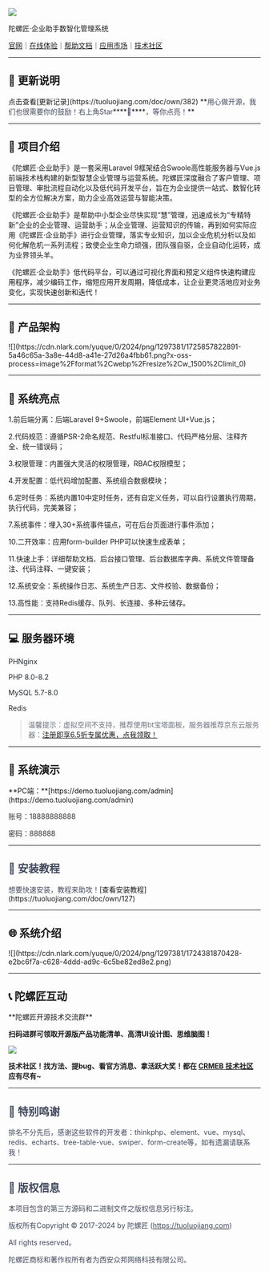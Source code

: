 

![](https://cdn.nlark.com/yuque/0/2024/png/1297381/1724312825546-9452fbb3-5d16-449f-bafd-0de88367ef38.png)

陀螺匠·企业助手数智化管理系统

[官网](https://tuoluojiang.com)｜[在线体验](https://demo.tuoluojiang.com/)｜[帮助文档](https://tuoluojiang.com/doc/own/209)｜[应用市场](https://www.crmeb.com/market/)｜[技术社区](https://www.crmeb.com/ask/thread/list/157)



---

<h2 id="uOOdT">📔 更新说明</h2>
点击查看[更新记录](https://tuoluojiang.com/doc/own/382)<font style="color:rgb(64, 72, 91);">  
</font>**<font style="color:rgb(64, 72, 91);">用心做开源，我们也很需要你的鼓励！右上角Star</font>****<font style="color:rgb(64, 72, 91);">🌟</font>****<font style="color:rgb(64, 72, 91);">，等你点亮！</font>**

---

<h2 id="sbLRF">📝 项目介绍</h2>
《陀螺匠·企业助手》是一套采用Laravel 9框架结合Swoole高性能服务器与Vue.js前端技术栈构建的新型智慧企业管理与运营系统。陀螺匠深度融合了客户管理、项目管理、审批流程自动化以及低代码开发平台，旨在为企业提供一站式、数智化转型的全方位解决方案，助力企业高效运营与智能决策。

《陀螺匠·企业助手》是帮助中小型企业尽快实现“慧”管理，迅速成长为“专精特新”企业的企业管理、运营助手；从企业管理、运营知识的传输，再到如何实际应用《陀螺匠·企业助手》进行企业管理，落实专业知识，加以企业危机分析以及如何化解危机一系列流程；致使企业生命力顽强，团队强自驱，企业自动化运转，成为业界领头羊。

《陀螺匠·企业助手》<font style="color:rgb(18, 18, 18);">低代码平台，可以通过可视化界面和预定义组件快速构建应用程序，减少编码工作，缩短应用开发周期，降低成本，让企业更灵活地应对业务变化，实现快速创新和迭代！</font>

---

<h2 id="LQqq1">📝 产品架构</h2>
![](https://cdn.nlark.com/yuque/0/2024/png/1297381/1725857822891-5a46c65a-3a8e-44d8-a41e-27d26a4fbb61.png?x-oss-process=image%2Fformat%2Cwebp%2Fresize%2Cw_1500%2Climit_0)

---

<h2 id="fYVN4">💯 系统亮点</h2>
1.前后端分离：后端Laravel 9+Swoole，前端Element UI+Vue.js；

2.代码规范：遵循PSR-2命名规范、Restful标准接口、代码严格分层、注释齐全、统一错误码；

3.权限管理：内置强大灵活的权限管理，RBAC权限模型；

4.开发配置：低代码增加配置、系统组合数据模块；

6.定时任务：系统内置10中定时任务，还有自定义任务，可以自行设置执行周期，执行代码，完美兼容；

7.系统事件：埋入30+系统事件锚点，可在后台页面进行事件添加；

10.二开效率：应用form-builder PHP可以快速生成表单；

11.快速上手：详细帮助文档、后台接口管理、后台数据库字典、系统文件管理备注、代码注释、一键安装；

12.系统安全：系统操作日志、系统生产日志、文件校验、数据备份；

13.高性能：支持Redis缓存、队列、长连接、多种云储存。

---

<h2 id="I6R1J">💻 服务器环境</h2>
<font style="color:rgb(36, 41, 46);">PHNginx</font>

<font style="color:rgb(36, 41, 46);">PHP 8.0-8.2</font>

<font style="color:rgb(36, 41, 46);">MySQL 5.7-8.0</font>

<font style="color:rgb(36, 41, 46);">Redis</font>

> <font style="color:rgb(106, 115, 125);">温馨提示：虚拟空间不支持，推荐使用bt宝塔面板，服务器推荐京东云服务器：</font>[注册即享6.5折专属优惠，点我领取！](https://gitee.com/link?target=https%3A%2F%2Fpartner.jdcloud.com%2Fpartner%2Fnotice%2Fb06c3232b6394fdfa496923b8e00b286)
>

---

<h2 id="W70pN">🍭 系统演示</h2>
**<font style="color:rgb(18, 18, 18);">PC端：</font>**[<font style="color:rgb(18, 18, 18);">https://demo.tuoluojiang.com/admin</font>](https://demo.tuoluojiang.com/admin)

<font style="color:rgb(51, 51, 51);">账号：18888888888</font>

<font style="color:rgb(51, 51, 51);">密码：888888</font><font style="color:rgb(18, 18, 18);"></font>

---

<h2 id="fGvpW"><font style="color:rgb(64, 72, 91);">🔐</font><font style="color:rgb(64, 72, 91);"> 安装教程</font></h2>
<font style="color:rgb(64, 72, 91);">想要快速安装，教程来助攻！</font>[查看安装教程](https://tuoluojiang.com/doc/own/127)

---

<h2 id="KvR5u">🌐 系统介绍</h2>
![](https://cdn.nlark.com/yuque/0/2024/png/1297381/1724381870428-e2bc6f7a-c628-4ddd-ad9c-6c5be82ed8e2.png)

---

<h2 id="Ed9Nu">📞 陀螺匠互动</h2>
**陀螺匠开源技术交流群**

**扫码进群可领取开源版产品功能清单、高清UI设计图、思维脑图！**

![](https://cdn.nlark.com/yuque/0/2024/png/1297381/1725954061260-e5dcfddf-16d3-4c37-87f8-14425771de32.png)

**技术社区！找方法、提bug、看官方消息、拿活跃大奖！都在 **[**CRMEB 技术社区**](https://www.crmeb.com/ask/thread/list/157)** 应有尽有~**

---

<h2 id="FsCRX"><font style="color:rgb(64, 72, 91);">📸</font><font style="color:rgb(64, 72, 91);"> 特别鸣谢</font></h2>
<font style="color:rgb(64, 72, 91);">排名不分先后，感谢这些软件的开发者：thinkphp、element、vue、mysql、redis、echarts、tree-table-vue、swiper、form-create等，如有遗漏请联系我！</font>

---

<h2 id="xd4jM"><font style="color:rgb(64, 72, 91);">💾</font><font style="color:rgb(64, 72, 91);"> 版权信息</font></h2>
<font style="color:rgb(64, 72, 91);">本项目包含的第三方源码和二进制文件之版权信息另行标注。</font>

<font style="color:rgb(64, 72, 91);">版权所有Copyright </font><font style="color:rgb(64, 72, 91);">©</font><font style="color:rgb(64, 72, 91);"> 2017-2024 by 陀螺匠 (</font>[<font style="color:rgb(64, 72, 91);">https://tuoluojiang.com</font>](https://tuoluojiang.com)<font style="color:rgb(64, 72, 91);">)</font>

<font style="color:rgb(64, 72, 91);">All rights reserved。</font>

<font style="color:rgb(64, 72, 91);">陀螺匠商标和著作权所有者为西安众邦网络科技有限公司。</font>
